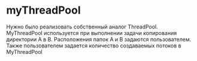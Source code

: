 # myThreadPool
Нужно было реализовать собственный аналог ThreadPool. MyThreadPool используется при выполнении задачи
копирования директории А в B. Расположения папок A и B задаются пользователем. Также пользователем задается количество создаваемых потоков в MyThreadPool  

